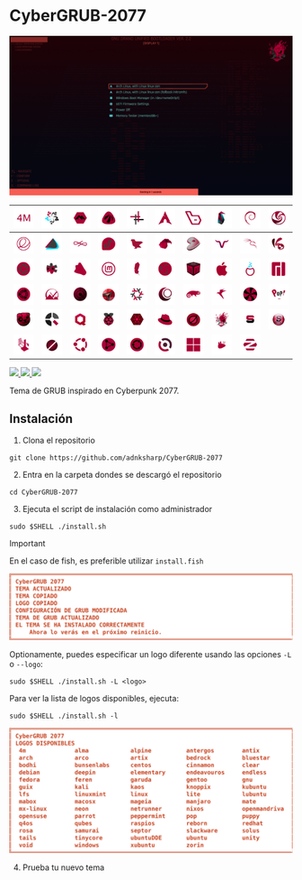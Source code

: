 # CyberGRUB-2077

![](./preview.png)

|![4m](./img/logos/4m.png)|![alma](./img/logos/alma.png)|![alpine](./img/logos/alpine.png)|![antergos](./img/logos/antergos.png)|![antix](./img/logos/antix.png)|![arch](./img/logos/arch.png)|![bedrock](./img/logos/bedrock.png)|![clear](./img/logos/clear.png)|![debian](./img/logos/debian.png)|![deepin](./img/logos/deepin.png)|
|:---:|:---:|:---:|:---:|:---:|:---:|:---:|:---:|:---:|---|
|![elementary](./img/logos/elementary.png)|![endeavouros](./img/logos/endeavouros.png)|![endless](./img/logos/endless.png)|![fedora](./img/logos/fedora.png)|![feren](./img/logos/feren.png)|![garuda](./img/logos/garuda.png)|![gentoo](./img/logos/gentoo.png)|![guix](./img/logos/guix.png)|![kali](./img/logos/kali.png)|![kaos](./img/logos/kaos.png)|
|![kubuntu](./img/logos/kubuntu.png)|![lfs](./img/logos/lfs.png)|![linux](./img/logos/linux.png)|![linuxmint](./img/logos/linuxmint.png)|![lite](./img/logos/lite.png)|![lubuntu](./img/logos/lubuntu.png)|![mabox](./img/logos/mabox.png)|![macosx](./img/logos/macosx.png)|![mageia](./img/logos/mageia.png)|![manjaro](./img/logos/manjaro.png)|
|![mate](./img/logos/mate.png)|![mx-linux](./img/logos/mx-linux.png)|![neon](./img/logos/neon.png)|![netrunner](./img/logos/netrunner.png)|![nixos](./img/logos/nixos.png)|![openmandriva](./img/logos/openmandriva.png)|![opensuse](./img/logos/opensuse.png)|![parrot](./img/logos/parrot.png)|![peppermint](./img/logos/peppermint.png)|![pop](./img/logos/pop.png)|
|![puppy](./img/logos/puppy.png)|![q4os](./img/logos/q4os.png)|![qubes](./img/logos/qubes.png)|![raspios](./img/logos/raspios.png)|![reborn](./img/logos/reborn.png)|![redhat](./img/logos/redhat.png)|![rosa](./img/logos/rosa.png)|![samurai](./img/logos/samurai.png)|![septor](./img/logos/septor.png)|![slackware](./img/logos/slackware.png)|
|![tails](./img/logos/tails.png)|![tinycore](./img/logos/tinycore.png)|![ubuntu](./img/logos/ubuntu.png)|![ubuntuDDE](./img/logos/ubuntuDDE.png)|![unity](./img/logos/unity.png)|![void](./img/logos/void.png)|![windows](./img/logos/windows.png)|![xubuntu](./img/logos/xubuntu.png)|![zorin](./img/logos/zorin.png)||

<a href="README.md">
    <img src="https://img.shields.io/badge/ENGLISH-white?style=for-the-badge"/>
</a>

<a href="README-es.md">
	<img src="https://img.shields.io/badge/ESPAÑOL-white?style=for-the-badge"/>
</a>

<a href="README-pt.md">
    <img src="https://img.shields.io/badge/PORTUGUÊS-white?style=for-the-badge"/>
</a>

Tema de GRUB inspirado en Cyberpunk 2077.

## Instalación

1. Clona el repositorio

```shell
git clone https://github.com/adnksharp/CyberGRUB-2077
```

2. Entra en la carpeta dondes se descargó el repositorio

```shell
cd CyberGRUB-2077
```

3. Ejecuta el script de instalación como administrador

```shell
sudo $SHELL ./install.sh
```

> [!IMPORTANT]
> En el caso de fish, es preferible utilizar `install.fish`

![](img/out-es.svg)

Optionamente, puedes especificar un logo diferente usando las opciones `-L` o `--logo`:

```shell
sudo $SHELL ./install.sh -L <logo>
```

Para ver la lista de logos disponibles, ejecuta:

```shell
sudo $SHELL ./install.sh -l
```

![](img/list-es.svg)

4. Prueba tu nuevo tema
